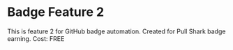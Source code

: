 # Badge Feature 2 
This is feature 2 for GitHub badge automation. 
Created for Pull Shark badge earning. 
Cost: FREE 
